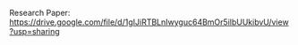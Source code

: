 Research Paper: https://drive.google.com/file/d/1gIJiRTBLnIwyguc64BmOr5ilbUUkibvU/view?usp=sharing 
